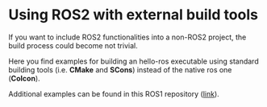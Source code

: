# Using ROS2 with external build tools

If you want to include ROS2 functionalities into a non-ROS2 project, the build process could become not trivial.

Here you find examples for building an hello-ros executable using standard building tools (i.e. **CMake** and **SCons**) instead of the native ros one (**Colcon**).


Additional examples can be found in this ROS1 repository ([link](https://github.com/gerkey/ros1_external_use)).

